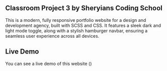 ## Classroom Project 3 by Sheryians Coding School

This is a modern, fully responsive portfolio website for a design and development agency, built with SCSS and CSS. It features a sleek dark and light mode toggle, along with a stylish hamburger navbar, ensuring a seamless user experience across all devices.

## Live Demo

You can see a live demo of this website ()
